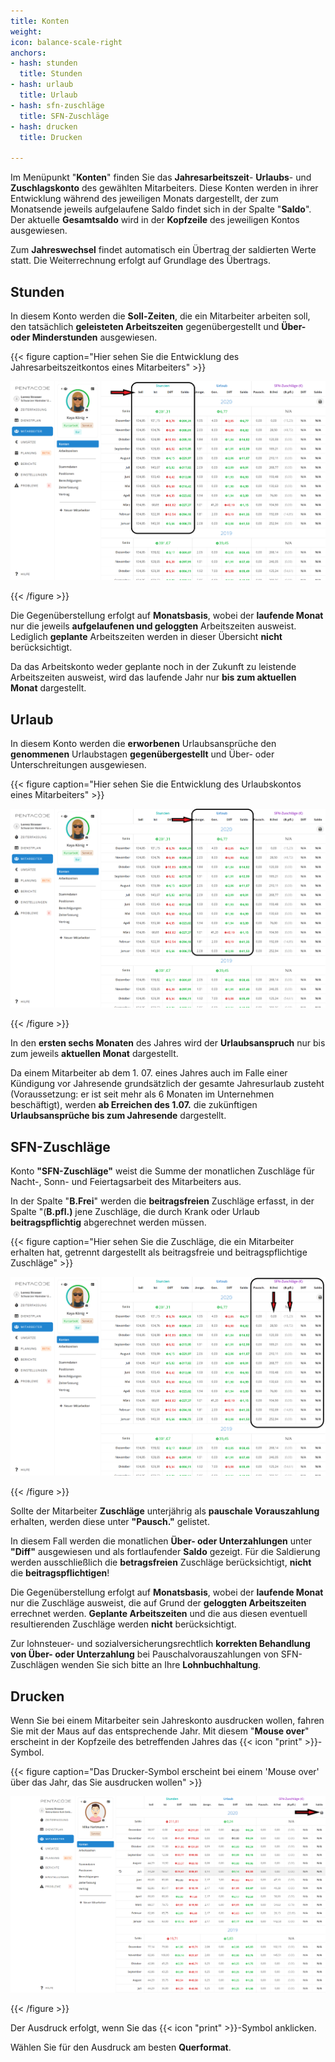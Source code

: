 ```yaml
---
title: Konten
weight: 
icon: balance-scale-right
anchors:
- hash: stunden
  title: Stunden
- hash: urlaub
  title: Urlaub
- hash: sfn-zuschläge
  title: SFN-Zuschläge
- hash: drucken
  title: Drucken

---
```

Im Menüpunkt "**Konten**" finden Sie das **Jahresarbeitszeit**- **Urlaubs**- und **Zuschlagskonto** des gewählten Mitarbeiters. Diese Konten werden in ihrer Entwicklung während des jeweiligen Monats dargestellt, der zum Monatsende jeweils aufgelaufene Saldo findet sich in der Spalte "**Saldo**". Der aktuelle **Gesamtsaldo** wird in der **Kopfzeile** des jeweiligen Kontos ausgewiesen.

Zum **Jahreswechsel** findet automatisch ein Übertrag der saldierten Werte statt. Die Weiterrechnung erfolgt auf Grundlage des Übertrags.

## Stunden

In diesem Konto werden die **Soll-Zeiten**, die ein Mitarbeiter  arbeiten soll, den tatsächlich **geleisteten Arbeitszeiten** gegenübergestellt und **Über- oder Minderstunden** ausgewiesen.

{{< figure caption="Hier sehen Sie die Entwicklung des Jahresarbeitszeitkontos eines Mitarbeiters" >}}

![](/uploads/konto-az.png)

{{< /figure >}}

Die Gegenüberstellung erfolgt auf **Monatsbasis**, wobei der **laufende Monat** nur die jeweils **aufgelaufenen und geloggten** Arbeitszeiten ausweist. Lediglich **geplante** Arbeitszeiten werden in dieser Übersicht **nicht** berücksichtigt.

Da das Arbeitskonto weder geplante noch in der Zukunft zu leistende Arbeitszeiten ausweist, wird das laufende Jahr nur **bis zum aktuellen Monat** dargestellt.

## Urlaub

In diesem Konto werden die **erworbenen** Urlaubsansprüche den **genommenen** Urlaubstagen **gegenübergestellt** und Über- oder Unterschreitungen ausgewiesen.

{{< figure caption="Hier sehen Sie die Entwicklung des Urlaubskontos eines Mitarbeiters" >}}

![](/uploads/konto-urlaub.png)

{{< /figure >}}

In den **ersten sechs Monaten** des Jahres wird der **Urlaubsanspruch** nur bis zum jeweils **aktuellen Monat** dargestellt.

Da einem Mitarbeiter ab dem 1. 07. eines Jahres auch im Falle einer Kündigung vor Jahresende grundsätzlich der gesamte Jahresurlaub zusteht (Voraussetzung: er ist seit mehr als 6 Monaten im Unternehmen beschäftigt), werden **ab Erreichen des 1.07.** die zukünftigen **Urlaubsansprüche bis zum Jahresende** dargestellt.

## SFN-Zuschläge

Konto **"SFN-Zuschläge"** weist die Summe der monatlichen Zuschläge für Nacht-, Sonn- und Feiertagsarbeit des Mitarbeiters aus.

In der Spalte "**B.Frei**" werden die **beitragsfreien** Zuschläge erfasst, in der Spalte "(**B.pfl.)** jene Zuschläge, die durch Krank oder Urlaub **beitragspflichtig** abgerechnet werden müssen.

{{< figure caption="Hier sehen Sie die Zuschläge, die ein Mitarbeiter erhalten hat, getrennt dargestellt als beitragsfreie und beitragspflichtige Zuschläge" >}}

![](/uploads/konto-zuschlage.png)

{{< /figure >}}

Sollte der Mitarbeiter **Zuschläge** unterjährig als **pauschale Vorauszahlung** erhalten, werden diese unter **"Pausch."** gelistet.

In diesem Fall werden die monatlichen **Über- oder Unterzahlungen** unter **"Diff"** ausgewiesen und als fortlaufender **Saldo** gezeigt. Für die Saldierung werden ausschließlich die **betragsfreien** Zuschläge berücksichtigt, **nicht** die **beitragspflichtigen**!

Die Gegenüberstellung erfolgt auf **Monatsbasis**, wobei der **laufende Monat** nur die Zuschläge ausweist, die auf Grund der **geloggten Arbeitszeiten** errechnet werden. **Geplante Arbeitszeiten** und die aus diesen eventuell resultierenden Zuschläge werden **nicht** berücksichtigt.

Zur lohnsteuer- und sozialversicherungsrechtlich **korrekten Behandlung von Über- oder Unterzahlung** bei Pauschalvorauszahlungen von SFN-Zuschlägen wenden Sie sich bitte an Ihre **Lohnbuchhaltung**.

## Drucken

Wenn Sie bei einem Mitarbeiter sein Jahreskonto ausdrucken wollen, fahren Sie mit der Maus auf das entsprechende Jahr. Mit diesem "**Mouse over**" erscheint in der Kopfzeile des betreffenden Jahres das {{< icon "print" >}}-Symbol.

{{< figure caption="Das Drucker-Symbol erscheint bei einem 'Mouse over' über das Jahr, das Sie ausdrucken wollen" >}}

![](/uploads/jaz-drucken.png)

{{< /figure >}}

Der Ausdruck erfolgt, wenn Sie das {{< icon "print" >}}-Symbol anklicken.

Wählen Sie für den Ausdruck am besten **Querformat**.